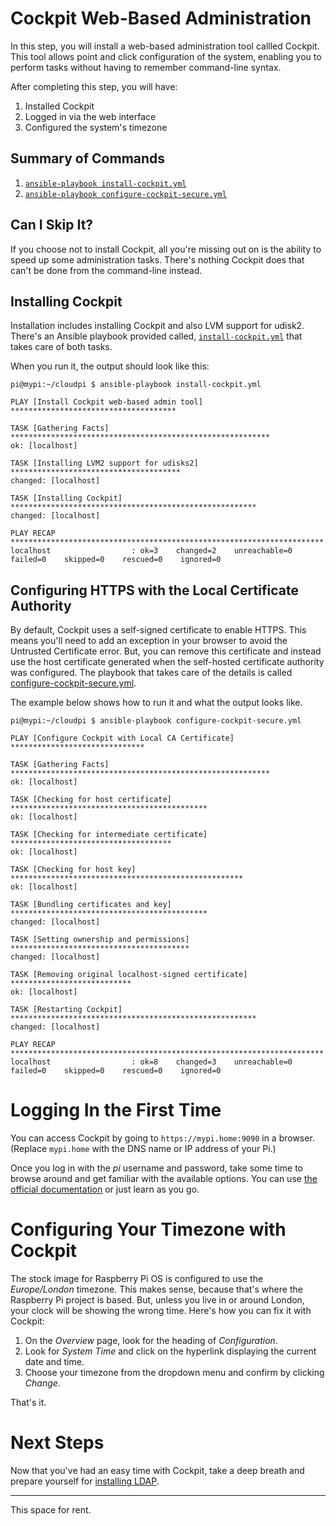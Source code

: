 # Cockpit Web-Based Administration
In this step, you will install a web-based administration tool callled Cockpit. This tool allows point and click configuration of the system, enabling you to perform tasks without having to remember command-line syntax.

After completing this step, you will have:
1. Installed Cockpit
2. Logged in via the web interface
3. Configured the system's timezone

## Summary of Commands
1. [`ansible-playbook install-cockpit.yml`](https://github.com/DavesCodeMusings/CloudPi/blob/main/install-cockpit.yml)
2. [`ansible-playbook configure-cockpit-secure.yml`](https://github.com/DavesCodeMusings/CloudPi/blob/main/configure-cockpit-secure.yml)

## Can I Skip It?
If you choose not to install Cockpit, all you're missing out on is the ability to speed up some administration tasks. There's nothing Cockpit does that can't be done from the command-line instead.

## Installing Cockpit
Installation includes installing Cockpit and also LVM support for udisk2. There's an Ansible playbook provided called, [`install-cockpit.yml`](https://github.com/DavesCodeMusings/CloudPi/blob/main/install-cockpit.yml) that takes care of both tasks.

When you run it, the output should look like this:

```
pi@mypi:~/cloudpi $ ansible-playbook install-cockpit.yml

PLAY [Install Cockpit web-based admin tool] *************************************

TASK [Gathering Facts] **********************************************************
ok: [localhost]

TASK [Installing LVM2 support for udisks2] **************************************
changed: [localhost]

TASK [Installing Cockpit] *******************************************************
changed: [localhost]

PLAY RECAP **********************************************************************
localhost                  : ok=3    changed=2    unreachable=0    failed=0    skipped=0    rescued=0    ignored=0
```

## Configuring HTTPS with the Local Certificate Authority
By default, Cockpit uses a self-signed certificate to enable HTTPS. This means you'll need to add an exception in your browser to avoid the Untrusted Certificate error. But, you can remove this certificate and instead use the host certificate generated when the self-hosted certificate authority was configured. The playbook that takes care of the details is called [configure-cockpit-secure.yml](https://github.com/DavesCodeMusings/CloudPi/blob/main/configure-cockpit-secure.yml).

The example below shows how to run it and what the output looks like.

```
pi@mypi:~/cloudpi $ ansible-playbook configure-cockpit-secure.yml

PLAY [Configure Cockpit with Local CA Certificate] ******************************

TASK [Gathering Facts] **********************************************************
ok: [localhost]

TASK [Checking for host certificate] ********************************************
ok: [localhost]

TASK [Checking for intermediate certificate] ************************************
ok: [localhost]

TASK [Checking for host key] ****************************************************
ok: [localhost]

TASK [Bundling certificates and key] ********************************************
changed: [localhost]

TASK [Setting ownership and permissions] ****************************************
changed: [localhost]

TASK [Removing original localhost-signed certificate] ***************************
ok: [localhost]

TASK [Restarting Cockpit] *******************************************************
changed: [localhost]

PLAY RECAP **********************************************************************
localhost                  : ok=8    changed=3    unreachable=0    failed=0    skipped=0    rescued=0    ignored=0

```

# Logging In the First Time
You can access Cockpit by going to `https://mypi.home:9090` in a browser. (Replace `mypi.home` with the DNS name or IP address of your Pi.)

Once you log in with the _pi_ username and password, take some time to browse around and get familiar with the available options. You can use [the official documentation](https://cockpit-project.org/documentation.html) or just learn as you go.

# Configuring Your Timezone with Cockpit
The stock image for Raspberry Pi OS is configured to use the _Europe/London_ timezone. This makes sense, because that's where the Raspberry Pi project is based. But, unless you live in or around London, your clock will be showing the wrong time. Here's how you can fix it with Cockpit:

1. On the _Overview_ page, look for the heading of _Configuration_.
2. Look for _System Time_ and click on the hyperlink displaying the current date and time.
3. Choose your timezone from the dropdown menu and confirm by clicking _Change_.

That's it.

# Next Steps
Now that you've had an easy time with Cockpit, take a deep breath and prepare yourself for [installing LDAP](install-ldap.md).

___

This space for rent.
